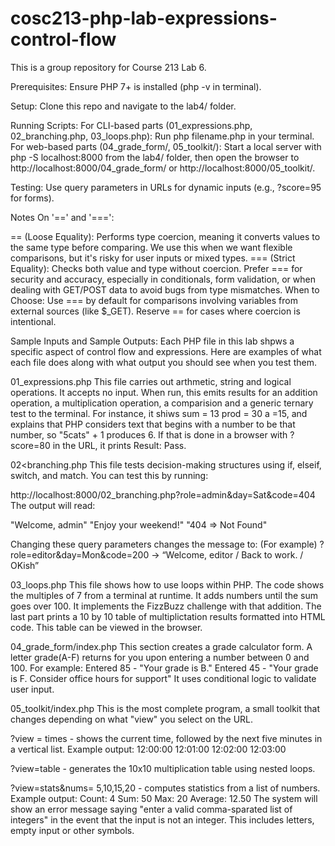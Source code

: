 # cosc213-php-lab-expressions-control-flow
This is a group repository for Course 213 Lab 6.

Prerequisites: Ensure PHP 7+ is installed (php -v in terminal). 

Setup: Clone this repo and navigate to the lab4/ folder. 

Running Scripts: For CLI-based parts (01_expressions.php, 02_branching.php, 03_loops.php): Run php filename.php in your terminal. For web-based parts (04_grade_form/, 05_toolkit/): Start a local server with php -S localhost:8000 from the lab4/ folder, then open the browser to http://localhost:8000/04_grade_form/ or http://localhost:8000/05_toolkit/. 

Testing: Use query parameters in URLs for dynamic inputs (e.g., ?score=95 for forms). 

Notes On '==' and '===': 

== (Loose Equality): Performs type coercion, meaning it converts values to the same type before comparing. We use this when we want flexible comparisons, but it's risky for user inputs or mixed types. 
=== (Strict Equality): Checks both value and type without coercion. Prefer === for security and accuracy, especially in conditionals, form validation, or when dealing with GET/POST data to avoid bugs from type mismatches. When to Choose: Use === by default for comparisons involving variables from external sources (like $_GET). Reserve == for cases where coercion is intentional.

Sample Inputs and Sample Outputs:
Each PHP file in this lab shpws a specific aspect of control flow and expressions.
Here are examples of what each file does along with what output you should see when you test them.

01_expressions.php
This file carries out arthmetic, string and logical operations. It accepts no input. When run, this emits results for an addition operation, a multiplication operation, a comparision and a generic ternary test to the terminal.
For instance, it shiws sum = 13 prod = 30 a =15, and explains that PHP considers text that begins with a number to be that number, so "5cats" + 1 produces 6.
If that is done in a browser with ?score=80 in the URL, it prints Result: Pass.

02<branching.php
This file tests decision-making structures using if, elseif, switch, and match.
You can test this by running:

http://localhost:8000/02_branching.php?role=admin&day=Sat&code=404
The output will read:

"Welcome, admin"
"Enjoy your weekend!"
"404 => Not Found"

Changing these query parameters changes the message to:
(For example)
?role=editor&day=Mon&code=200 → “Welcome, editor / Back to work. / OKish”

03_loops.php
This file shows how to use loops within PHP.
The code shows the multiples of 7 from a terminal at runtime. It adds numbers until the sum goes over 100. It implements the FizzBuzz challenge with that addition.
The last part prints a 10 by 10 table of multiplictation results formatted into HTML code.
This table can be viewed in the browser.

04_grade_form/index.php
This section creates a grade calculator form.
A letter grade(A-F) returns for you upon entering a number between 0 and 100.
For example:
Entered 85 - "Your grade is B."
Entered 45 - "Your grade is F. Consider office hours for support"
It uses conditional logic to validate user input.

05_toolkit/index.php
This is the most complete program, a small toolkit that changes depending on what "view" you select on the URL.

?view = times - shows the current time, followed by the next five minutes in a vertical list.
Example output:
12:00:00
12:01:00
12:02:00
12:03:00

?view=table - generates the 10x10 multiplication table using nested loops.

?view=stats&nums= 5,10,15,20 - computes statistics from a list of numbers.
Example output:
Count: 4
Sum: 50
Max: 20
Average: 12.50
The system will show an error message saying "enter a valid comma-sparated list of integers" in the event that the input is not an integer. This includes letters, empty input or other symbols.
